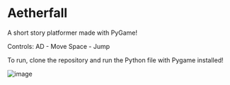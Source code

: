 # Aetherfall

A short story platformer made with PyGame!

Controls: 
  AD - Move
  Space - Jump

To run, clone the repository and run the Python file with Pygame installed!

![image](https://github.com/user-attachments/assets/8d7afa85-9272-468e-8756-d802ea278798)
